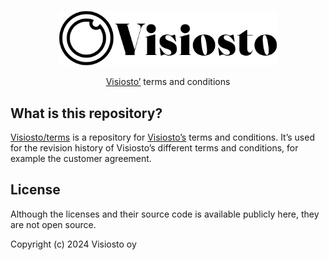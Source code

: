 <p align="center">
  <br />
  <a href="https://www.visiosto.fi">
    <picture>
      <source media="(prefers-color-scheme: dark)" srcset="https://github.com/visiosto/terms/blob/develop/.github/logo-light.svg?raw=true">
      <source media="(prefers-color-scheme: light)" srcset="https://github.com/visiosto/terms/blob/develop/.github/logo-dark.svg?raw=true">
      <img alt="Visiosto" src="https://github.com/visiosto/terms/blob/develop/.github/logo-dark.svg?raw=true" width="350" style="max-width: 100%;">
    </picture>
  </a>
</p>

<p align="center">
  <a href="https://www.visiosto.fi">Visiosto’</a> terms and conditions
</p>

## What is this repository?

[Visiosto/terms](https://github.com/visiosto/terms) is a repository for
[Visiosto’s](https://www.visiosto.fi) terms and conditions. It’s used for the
revision history of Visiosto’s different terms and conditions, for example the
customer agreement.

## License

Although the licenses and their source code is available publicly here, they are
not open source.

Copyright (c) 2024 Visiosto oy
